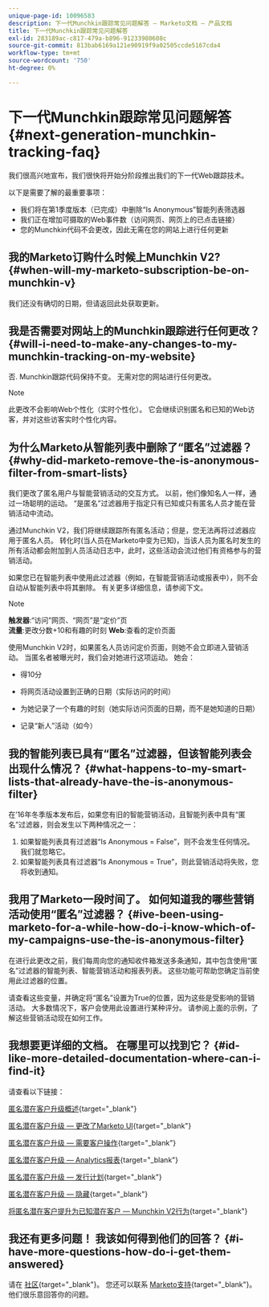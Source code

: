 ```yaml
---
unique-page-id: 10096583
description: 下一代Munchkin跟踪常见问题解答 — Marketo文档 — 产品文档
title: 下一代Munchkin跟踪常见问题解答
exl-id: 283189ac-c817-479a-b896-91233980608c
source-git-commit: 813bab6169a121e90919f9a02505ccde5167cda4
workflow-type: tm+mt
source-wordcount: '750'
ht-degree: 0%

---
```


# 下一代Munchkin跟踪常见问题解答 {#next-generation-munchkin-tracking-faq}

我们很高兴地宣布，我们很快将开始分阶段推出我们的下一代Web跟踪技术。

以下是需要了解的最重要事项：

* 我们将在第1季度版本（已完成）中删除“Is Anonymous”智能列表筛选器
* 我们正在增加可摄取的Web事件数（访问网页、网页上的已点击链接）
* 您的Munchkin代码不会更改，因此无需在您的网站上进行任何更新

## 我的Marketo订购什么时候上Munchkin V2? {#when-will-my-marketo-subscription-be-on-munchkin-v}

我们还没有确切的日期，但请返回此处获取更新。

## 我是否需要对网站上的Munchkin跟踪进行任何更改？ {#will-i-need-to-make-any-changes-to-my-munchkin-tracking-on-my-website}

否. Munchkin跟踪代码保持不变。 无需对您的网站进行任何更改。

>[!NOTE]
>
>此更改不会影响Web个性化（实时个性化）。 它会继续识别匿名和已知的Web访客，并对这些访客实时个性化内容。

## 为什么Marketo从智能列表中删除了“匿名”过滤器？ {#why-did-marketo-remove-the-is-anonymous-filter-from-smart-lists}

我们更改了匿名用户与智能营销活动的交互方式。 以前，他们像知名人一样，通过一场聪明的运动。 “是匿名”过滤器用于指定只有已知或只有匿名人员才能在营销活动中流动。

通过Munchkin V2，我们将继续跟踪所有匿名活动；但是，您无法再将过滤器应用于匿名人员。 转化时(当人员在Marketo中变为已知)，当该人员为匿名时发生的所有活动都会附加到人员活动日志中，此时，这些活动会流过他们有资格参与的营销活动。

如果您已在智能列表中使用此过滤器（例如，在智能营销活动或报表中），则不会自动从智能列表中将其删除。 有关更多详细信息，请参阅下文。

>[!NOTE]
>
>**触发器**:“访问”网页、“网页”是“定价”页\
>**流量**:更改分数+10和有趣的时刻
>**Web**:查看的定价页面
>
>使用Munchkin V2时，如果匿名人员访问定价页面，则她不会立即进入营销活动。 当匿名者被曝光时，我们会对她进行这项运动。 她会：
>
>* 得10分
>
>* 将网页活动设置到正确的日期（实际访问的时间）
>
>* 为她记录了一个有趣的时刻（她实际访问页面的日期，而不是她知道的日期）
>
>* 记录“新人”活动（如今）


## 我的智能列表已具有“匿名”过滤器，但该智能列表会出现什么情况？ {#what-happens-to-my-smart-lists-that-already-have-the-is-anonymous-filter}

在’16年冬季版本发布后，如果您有旧的智能营销活动，且智能列表中具有“匿名”过滤器，则会发生以下两种情况之一：

1. 如果智能列表具有过滤器“Is Anonymous = False”，则不会发生任何情况。 我们就忽略它。
1. 如果智能列表具有过滤器“Is Anonymous = True”，则此营销活动将失败，您将收到通知。

## 我用了Marketo一段时间了。 如何知道我的哪些营销活动使用“匿名”过滤器？ {#ive-been-using-marketo-for-a-while-how-do-i-know-which-of-my-campaigns-use-the-is-anonymous-filter}

在进行此更改之前，我们每周向您的通知收件箱发送多条通知，其中包含使用“匿名”过滤器的智能列表、智能营销活动和报表列表。 这些功能可帮助您确定当前使用此过滤器的位置。

请查看这些变量，并确定将“匿名”设置为True的位置，因为这些是受影响的营销活动。 大多数情况下，客户会使用此设置进行某种评分。 请参阅上面的示例，了解这些营销活动现在如何工作。

## 我想要更详细的文档。 在哪里可以找到它？ {#id-like-more-detailed-documentation-where-can-i-find-it}

请查看以下链接：

[匿名潜在客户升级概述](https://nation.marketo.com/docs/DOC-2937){target=&quot;_blank&quot;}

[匿名潜在客户升级 — 更改了Marketo UI](https://nation.marketo.com/docs/DOC-2938){target=&quot;_blank&quot;}

[匿名潜在客户升级 — 需要客户操作](https://nation.marketo.com/docs/DOC-2939){target=&quot;_blank&quot;}

[匿名潜在客户升级 — Analytics报表](https://nation.marketo.com/docs/DOC-2940){target=&quot;_blank&quot;}

[匿名潜在客户升级 — 发行计划](https://nation.marketo.com/docs/DOC-2961){target=&quot;_blank&quot;}

[匿名潜在客户升级 — 隐藏](https://nation.marketo.com/docs/DOC-2962){target=&quot;_blank&quot;}

[将匿名潜在客户提升为已知潜在客户 — Munchkin V2行为](https://nation.marketo.com/docs/DOC-2963){target=&quot;_blank&quot;}

## 我还有更多问题！ 我该如何得到他们的回答？ {#i-have-more-questions-how-do-i-get-them-answered}

请在 [社区](https://nation.marketo.com/){target=&quot;_blank&quot;}。 您还可以联系 [Marketo支持](https://nation.marketo.com/t5/Support/ct-p/Support){target=&quot;_blank&quot;}。 他们很乐意回答你的问题。

